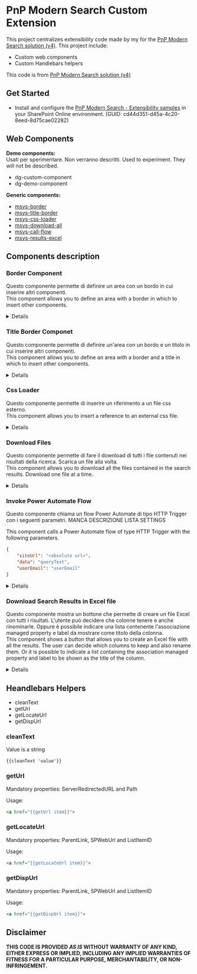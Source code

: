 # PnP Modern Search Custom Extension

This project centralizes extensibility code made by my for the [PnP Modern Search solution (v4)](https://github.com/microsoft-search/pnp-modern-search). This project include:

- Custom web components
- Custom Handlebars helpers

This code is from [PnP Modern Search solution (v4)](https://github.com/microsoft-search/pnp-modern-search-extensibility-samples)

## Get Started

- Install and configure the [PnP Modern Search - Extensibility samples](https://microsoft-search.github.io/pnp-modern-search/installation/) in your SharePoint Online environment. (GUID: cd44d351-d45a-4c20-8eed-8d75cae02282)

## Web Components

**Demo components:**  
Usati per sperimentare. Non verranno descritti.
Used to experiment. They will not be described.

- dg-custom-component
- dg-demo-component

**Generic components:**  

- [msys-border](#border-component)
- [msys-title-border](#title-border-componet)
- [msys-css-loader](#css-loader)
- [msys-download-all](#download-files)
- [msys-call-flow](#invoke-power-automate-flow)
- [msys-results-excel](#download-search-results-in-excel-file)

## Components description

### Border Component

Questo componente permette di definire un area con un bordo in cui inserire altri componenti.  
This component allows you to define an area with a border in which to insert other components.

<details>
  <summary>Details</summary>

```html
<msys-border 
    data-color="" 
    data-size="" 
    data-hide="" 
    data-class-name="" 
    data-css-url="">
    <template id="border-content">
        {content}
    </template>
</msys-border>
```  

| Property          | Description                                                                                                        |
| ----------------- | ------------------------------------------------------------------------------------------------------------------ |
| `data-color`      | string - color code. | Border color.                                                                        |
| `data-size`       | number - in pixel. Pixel size of the border.                                                                  |
| `data-hide`       | boolean - true | false. Hide the edge.                                                                         |
| `data-class-name` | string. Class assigned to the parent container.                                                                |
| `data-css-url`    | string. Url of the external CSS file.                                                                                  |
| `template`        | `<template id="border-content">{content}</template>`. The content.                                                |

#### Examples Border

```html
<msys-border 
    data-color="red" 
    data-size=1 
    data-hide=false 
    >
    <template id="border-content">
        <div class="template--resultCount">
            <msys-download-component data-label="Download All" data-content="{{JSONstringify this 2}}" data-icon="Download"></msys-download-component>
        </div>
    </template>
</msys-border>
```

![Example border](./assets/images/Border.png "Esempio border")
  
</details>

### Title Border Componet

Questo componente permette di definire un'area con un bordo e un titolo in cui inserire altri componenti.  
This component allows you to define an area with a border and a title in which to insert other components.

<details>
  <summary>Details</summary>
  
```html
<msys-title-border 
    data-color="" 
    data-size="" 
    data-hide="" 
    data-hide-title="" 
    data-icon="" 
    data-title="" 
    data-title-bkg-color=""
    data-text-color="" 
    data-class-name="" 
    data-title-class-name="" 
    data-body-class-name="" 
    data-css-url="">
    <template id="border-content">
        {content}
    </template>
</msys-title-border>
```  

| Property          | Description                                                                                                        |
| ----------------- | ------------------------------------------------------------------------------------------------------------------ |
| `data-color`      | string - codice colore. | Colore del bordo.                                                                        |
| `data-size`       | number - in pixel. Dimensione in pixel del bordo.                                                                  |
| `data-hide`       | boolean - true | false. Nasconde il bordo.                                                                         |
| `data-hide-title` | boolean - true | false. Nasconde il titolo.                                                                        |
| `data-icon`       | string - fabric ui icon name. Icona nel titolo.                                                                    |
| `data-title`      | string. Il titolo                                                                                                  |
| `data-title-bkg-color`      | string - codice colore. Sfondo del titolo.                                                               |
| `data-text-color` | string - codice colore. Colore dei caratteri del titolo.                                                           |
| `data-class-name` | string. Classe assegnata al contenitore principale.                                                                |
| `data-title-class-name` | string. Classe assegnata al contenitore del titolo.                                                          |
| `data-body-class-name` | string. Classe assegnata al contenitore del contenuto.                                                        |
| `data-css-url`    | string. Url del file CSS esterno.                                                                                  |
| `template`        | `<template id="border-content">{content}</template>`. Il contenuto.                                                |  

#### Examples Title Border

```html
<style>
    /* Insert your CSS overrides here */
    .test1 {
        margin-bottom: 10px;
        padding: 5px;
        border: orange solid 1px;
    }

    .test2 {
        border: red solid 2px;
    }

    .test3 {
        border: blue solid 3px;
        margin-top: 10px;
    }
</style>
<msys-title-border 
    data-color="red" 
    data-size=1 
    data-hide=true 
    data-hide-title=false
    data-icon="Download" 
    data-title="Prova" 
    data-text-color="yellow" 
    data-title-bkg-color="black"
    data-class-name="test1"
    data-title-class-name="test2"
    data-body-class-name="test3"
    data-css-url=""
    >
    <template id="border-content">
            <div class="template--resultCount">
                TEST TEST                   
        </div>
    </template>
</msys-title-border>
```

![Example 1](./assets/images/TitleBorder1.png "Example 1")

```html
<style>
    /* Insert your CSS overrides here */
    .lele1 {
        margin-bottom: 10px;
    }            
</style>
<msys-title-border 
    data-color="red" 
    data-size=1 
    data-hide=false 
    data-hide-title=false
    data-icon="Page" 
    data-title="Prova" 
    data-text-color="orange" 
    data-title-bkg-color="black"
    data-class-name="lele1"
    data-title-class-name="lele2"
    data-body-class-name="lele3"
    data-css-url=""
    >
    <template id="border-content">
        <div class="template--resultCount">
            <msys-invoke-flow-component data-content="{{JSONstringify this 2}}" data-label="Download All with Flow" data-list-settings="Settings" data-settings-key="SPFX_InvokeFlowComponent" data-icon="Page"></msys-invoke-flow-component>
        </div>
    </template>
</msys-title-border>
```

![Example 2](./assets/images/TitleBorder2.png "Example 2")

</details>
  
### Css Loader

Questo componente permette di inserire un riferimento a un file css esterno.  
This component allows you to insert a reference to an external css file.

<details>
  <summary>Details</summary>
  
```html
<msys-css-loader data-css-url=""></msys-css-loader>
```  

| Property          | Description                                                                                                        |
| ----------------- | ------------------------------------------------------------------------------------------------------------------ |
| `data-css-url`    | La url del file stylesheet.                                                                                        |

</details>

### Download Files

Questo componente permette di fare il download di tutti i file contenuti nei risultati della ricerca. Scarica un file alla volta.  
This component allows you to download all the files contained in the search results. Download one file at a time.

<details>
  <summary>Details</summary>
  
```html
<msys-download-all data-label="Download All" data-content="{{JSONstringify this 2}}" data-icon="Download"></msys-download-all>
```  

| Property          | Description                                                                                                        |
| ----------------- | ------------------------------------------------------------------------------------------------------------------ |
| `data-content`    | Il contesto della search result webpart.                                                                           |
| `data-label`      | Il testo vicino al bottone.                                                                                        |
| `data-icon`       | L'icona del bottone.                                                                                               |
  
</details>

### Invoke Power Automate Flow

Questo componente chiama un flow Power Automate di tipo HTTP Trigger con i seguenti parametri.  MANCA DESCRIZIONE LISTA SETTINGS

This component calls a Power Automate flow of type HTTP Trigger with the following parameters.

```json
{
    "siteUrl": "<absolute url>",
    "data": "queryText",
    "userEmail": "userEmail"
}
```

<details>
  <summary>Details</summary>
  
```html
<msys-call-flow data-content="{{JSONstringify this 2}}" data-label="Download All with Flow" data-list-settings="Settings" data-settings-key="SPFX_InvokeFlowComponent" data-icon="Page"></msys-call-flow>
```  

| Property                   | Description                                                                                                        |
| -------------------------- | ------------------------------------------------------------------------------------------------------------------ |
| `data-content`             | Il contesto della search result webpart.                                                                           |
| `data-label`               | Il testo vicino al bottone.                                                                                        |
| `data-icon`                | L'icona del bottone.                                                                                               |
| `data-list-settings`       | Il titolo della lista Settings. Deve essere nello stesso sito.                                                     |
| `data-settings-key`        | La chiave di ricerca dell'item della lista Settings.                                                               |
  
</details>

### Download Search Results in Excel file

Questo componente mostra un bottone che permette di creare un file Excel con tutti i risultati. L'utente può decidere che colonne tenere e anche rinominarle. Oppure è possibile indicare una lista contenente l'associazione managed property e label da mostrare come titolo della colonna.  
This component shows a button that allows you to create an Excel file with all the results. The user can decide which columns to keep and also rename them. Or it is possible to indicate a list containing the association managed property and label to be shown as the title of the column.

<details>
  <summary>Details</summary>
  
```html
<msys-results-excel data-label="Download Excel" data-content="{{JSONstringify this 2}}" data-icon="ExcelLogo" labels-list-title="Header Mapping"></msys-results-excel>
```

| Property                   | Description                                                                                                        |
| -------------------------- | ------------------------------------------------------------------------------------------------------------------ |
| `data-content`             | Il contesto della search result webpart.                                                                           |
| `data-label`               | Il testo vicino al bottone.                                                                                        |
| `data-icon`                | L'icona del bottone.                                                                                               |
| `labels-list-title`        | Il titolo della lista di mapping tra "Search Managed Properties" e "Display Name". Deve essere nello stesso sito.  |
  
  La lista di mapping deve avere le seguenti colonne (The mapping list must have the following columns):

| Title                   | Type                                                                                                        |
| ------------------------| ------------------------------------------------------------------------------------------------------------|
| Title                   | TEXT                                                                                                        |
| Label                   | TEXT                                                                                                        |
| Order                   | NUMBER                                                                                                      |
| Format                  | TEXT                                                                                                        |
| ColumnType              | CHOICE                                                                                                      |

ColumnType: String, Date, Number, Currency

</details>

## Heandlebars Helpers  

- cleanText
- getUrl
- getLocateUrl
- getDispUrl

### cleanText

Value is a string

```text
{{cleanText 'value'}}
```  

### getUrl

Mandatory properties: ServerRedirectedURL and Path  

Usage:  

```html
<a href="{{getUrl item}}">
```  

### getLocateUrl

Mandatory properties: ParentLink, SPWebUrl and ListItemID  

Usage:  

```html
<a href="{{getLocateUrl item}}">
```  

### getDispUrl

Mandatory properties: ParentLink, SPWebUrl and ListItemID  

Usage:  

```html
<a href="{{getDispUrl item}}">
```  

## Disclaimer

**THIS CODE IS PROVIDED *AS IS* WITHOUT WARRANTY OF ANY KIND, EITHER EXPRESS OR IMPLIED, INCLUDING ANY IMPLIED WARRANTIES OF FITNESS FOR A PARTICULAR PURPOSE, MERCHANTABILITY, OR NON-INFRINGEMENT.**
